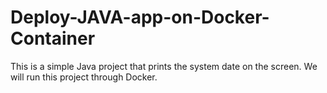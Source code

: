 # Deploy-JAVA-app-on-Docker-Container

This is a simple Java project that prints the system date on the screen. We will run this project through Docker.
